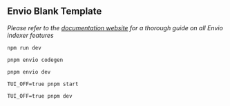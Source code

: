 ## Envio Blank Template

*Please refer to the [documentation website](https://docs.envio.dev) for a thorough guide on all Envio indexer features*


```shell
npm run dev
```

```shell
pnpm envio codegen
```

```shell
pnpm envio dev
```

```shell
TUI_OFF=true pnpm start
```

```shell
TUI_OFF=true pnpm dev
```
